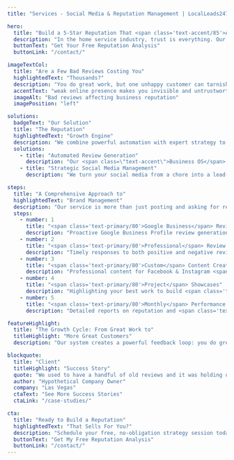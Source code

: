 ```yaml
---
title: "Services - Social Media & Reputation Management | LocalLeads247"

hero:
  title: "Build a 5-Star Reputation That <span class='text-accent/85'>Attracts Your Ideal Customers</span>"
  description: "In the home service industry, trust is everything. Our system automates the process of getting positive reviews and turns your social media into a powerful tool for building social proof and community engagement."
  buttonText: "Get Your Free Reputation Analysis"
  buttonLink: "/contact/"

imageTextCol:
  title: "Are a Few Bad Reviews Costing You"
  highlightedText: "Thousands?"
  description: "You do great work, but one unhappy customer can tarnish your online reputation for years. Meanwhile, your Facebook page is a ghost town, and you have no time to post. In today's market, a "
  accentText: "weak online presence makes you invisible and untrustworthy to potential clients who are checking your reviews before they even think about calling you."
  imageAlt: "Bad reviews affecting business reputation"
  imagePosition: "left"

solutions:
  badgeText: "Our Solution"
  title: "The Reputation"
  highlightedText: "Growth Engine"
  description: "We combine powerful automation with expert strategy to build and protect your brand online."
  solutions:
    - title: "Automated Review Generation"
      description: "Our <span class=\"text-accent\">Business OS</span> automatically sends a review request via text or email to your clients the moment a job is marked complete. This simple automation makes it effortless to build a steady stream of 5-star reviews on Google, systematically burying any negative feedback and boosting your local SEO rankings."
    - title: "Strategic Social Media Management"
      description: "We turn your social media from a chore into a lead-generating asset. We create and schedule content that showcases your best work (before-and-afters), highlights customer testimonials, and engages with your local community, building a following of potential customers and referral partners."

steps:
  title: "A Comprehensive Approach to"
  highlightedText: "Brand Management"
  description: "Our service is more than just posting and asking for reviews. It's a complete system:"
  steps:
    - number: 1
      title: "<span class='text-primary/80'>Google Business</span> Review Generation"
      description: "Proactive Google Business Profile review generation <span class='text-accent'>boosting your local search ranking.</span>"
    - number: 2
      title: "<span class='text-primary/80'>Professional</span> Review Responses"
      description: "Timely responses to both positive and negative reviews <span class='text-accent'>to maximize customer engagement.</span>"
    - number: 3
      title: "<span class='text-primary/80'>Custom</span> Content Creation"
      description: "Professional content for Facebook & Instagram <span class='text-accent'>tailored to your specific trade.</span>"
    - number: 4
      title: "<span class='text-primary/80'>Project</span> Showcases"
      description: "Highlighting your best work to build <span class='text-accent'>social proof and attract similar jobs.</span>"
    - number: 5
      title: "<span class='text-primary/80'>Monthly</span> Performance Reporting"
      description: "Detailed reports on reputation and <span class='text-accent'>social media growth metrics.</span>"

featureHighlight:
  title: "The Growth Cycle: From Great Work to"
  titleHighlight: "More Great Customers"
  description: "Our system creates a powerful feedback loop: you do great work, we get it documented and reviewed, those reviews attract more of your ideal customers, and the cycle continues - systematically growing your business with a stronger reputation each month."

blockquote:
  title: "Client"
  titleHighlight: "Success Story"
  quote: "We used to have a handful of old reviews and it was holding us back. The automated system from LocalLeads247 helped us get over 50 new 5-star reviews in just a few months. It's the first thing new customers mention when they call. It's been the single biggest factor in building trust and closing more deals."
  author: "Hypothetical Company Owner"
  company: "Las Vegas"
  ctaText: "See More Success Stories"
  ctaLink: "/case-studies/"

cta:
  title: "Ready to Build a Reputation"
  highlightedText: "That Sells For You?"
  description: "Schedule your free, no-obligation strategy session today. We'll provide a free analysis of your current online reputation and show you the exact system we'd use to make you the top-rated company in your service area."
  buttonText: "Get My Free Reputation Analysis"
  buttonLink: "/contact/"
---
```

